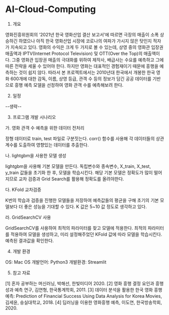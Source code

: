 # AI-Cloud-Computing

1. 개요

  영화진흥위원회의 ‘2021년 한국 영화산업 결산 보고서’에 따르면 극장의 매출이 소폭 상승하긴 하였으나 아직 한국 영화산업 시장에 코로나의 여파가 가시지 않은 탓인지 적자가 지속되고 있다. 영화의 수익은 크게 두 가지로 볼 수 있는데, 상영 중의 영화관 입장권 매출액과 IPTV(Internet Protocol Television) 및 OTT(Over the Top)의 매출액이다. 그중 영화관 입장권 매출의 극대화를 위하여 제작사, 배급사는 수요를 예측하고 그에 따른 전략을 세울 수 있어야 한다. 하지만 영화는 대표적인 경험재이기 때문에 흥행을 예측하는 것이 쉽지 않다. 따라서 본 프로젝트에서는 2010년대 한국에서 개봉한 한국 영화 600개에 대한 감독, 이름, 상영 등급, 관객 수 등의 정보가 담긴 공공 데이터를 기반으로 흥행 예측 모델을 선정하여 영화 관객 수를 예측해보려 한다.

2. 일정

--생략--

3. 프로그램 개발 시나리오

가. 영화 관객 수 예측을 위한 데이터 전처리

  정형 데이터로 train, test 파일로 구분짓는다. corr() 함수를 사용해 각 데이터들의 상관계수를 도출하여 영향있는 데이터를 추출한다. 

나. lightgbm을 사용한 모델 생성
 
  lightgbm을 사용해 기본 모델을 만든다. 독립변수와 종속변수, X_train, X_test, y_train 값들을 초기화 한 후, 모델을 학습시킨다. 해당 기본 모델은 정확도가 많이 떨어지므로 교차 검증과 Grid Search를 활용해 정확도를 올려야한다.

다. KFold 교차검증

  K번의 학습과 검증을 진행한 모델들을 저장하여 예측값들의 평균을 구해 초기의 기본 모델보다 더 좋은 성능을 기대할 수 있다. K 값은 5~10 값 정도로 생각하고 있다.

라. GridSearchCV 사용

  GridSearchCV를 사용하여 최적의 파라미터를 찾고 모델에 적용한다. 최적의 파라미터를 적용하여 모델을 생성하고, 미리 설정해주었던 KFold 값에 따라 모델을 학습시킨다. 예측된 결과값을 확인한다.

4. 개발 환경

OS: Mac OS
개발언어: Python3
개발환경: Streamlit

5. 참고 자료

[1] 혼자 공부하는 머신러닝, 박해선, 한빛미디어 2020.
[2] 영화 흥행 결정 요인과 흥행 성과 예측 연구, 김연형, 한국통계학회, 2011.
[3] 데이터 분석을 활용한 한국 영화 흥행 예측: Prediction of Financial Success Using Data Analysis for Korea Movies, 김세윤, 숭실대학교, 2018.
[4] 딥러닝을 이용한 영화흥행 예측, 이도연, 한국방송학회, 2020.
